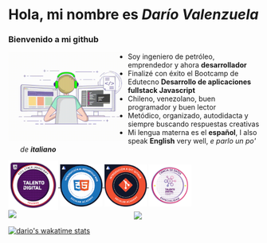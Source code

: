 # Hola, mi nombre es *Darío Valenzuela*
### Bienvenido a mi github

<img align="left" src="./working.gif" height="180">

 - Soy ingeniero de petróleo, emprendedor y ahora **desarrollador**
 - Finalizé con éxito el Bootcamp de Edutecno **Desarrollo de aplicaciones fullstack Javascript**
 - Chileno, venezolano, buen programador y buen lector
 - Metódico, organizado, autodidacta y siempre buscando respuestas creativas
 - Mi lengua materna es el **español**, I also speak **English** very well, *e parlo un po' de **italiano***
<a href="https://www.credly.com/badges/2061e0f6-6057-4a84-96f9-f41b4feacf09/public_url">
  <img  align="center" height="100px" src="TD_jstrainee.png" />
</a>
<a href="https://www.credly.com/badges/df4d3c10-8b1c-428f-90d1-dff66fa953d1/public_url">
  <img  align="center" height="85px" src="Escalab_HTML.png" />
</a>
<a href="https://www.credly.com/badges/ba9d582d-c934-4b80-b4dc-3690a60cc97e/public_url">
  <img  align="center" height="85px" src="Escalab_GIT.png" />
</a>
<a href="https://www.acreditta.com/credential/93b7a978-4ee0-45c6-89f8-2e0e20daec36">
  <img  align="center" height="85px" src="TD_ciencia_de_datos.webp" />
</a>

<br>
<a>
<img align="left" width="50%"  src="https://github-readme-stats.vercel.app/api?username=davc1969&show_icons=true&include_all_commits=true&border_radius=20&locale=es&border_color=6b6b6b" />
</a>

<a>
<img  align="center" width="40%" src="https://github-readme-stats.vercel.app/api/top-langs/?username=davc1969&langs_count=8&locale=es&border_radius=20&langs_count=3&layout=compact&border_color=6b6b6b" />
</a>


 

[![dario's wakatime stats](https://github-readme-stats.vercel.app/api/wakatime?username=davc1969&border_radius=20&border_color=6b6b6b&v=2)](https://github.com/davc1969/github-readme-stats)





